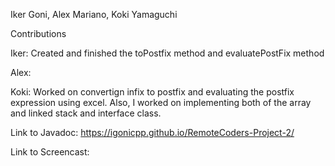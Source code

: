 Iker Goni, Alex Mariano, Koki Yamaguchi

Contributions

 Iker: Created and finished the toPostfix method and evaluatePostFix method
 
 Alex:
 
 Koki: Worked on convertign infix to postfix and evaluating the postfix expression using excel. Also, I worked on implementing both of the array and linked stack and interface class.
 
 Link to Javadoc: https://igonicpp.github.io/RemoteCoders-Project-2/ 
 
 Link to Screencast:
